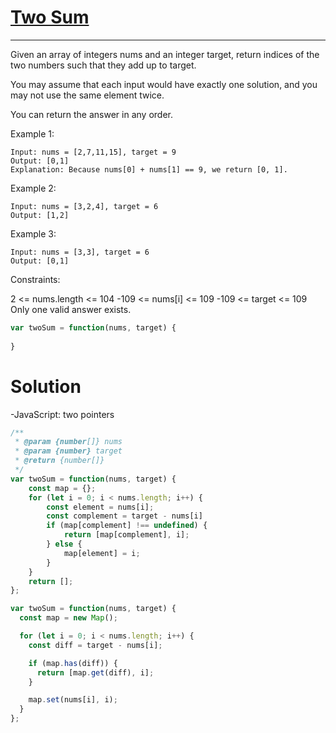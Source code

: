 # [Two Sum](https://leetcode.com/problems/two-sum/description/)

---
Given an array of integers nums and an integer target, return indices of the two numbers such that they add up to target.

You may assume that each input would have exactly one solution, and you may not use the same element twice.

You can return the answer in any order.

 

Example 1:
```
Input: nums = [2,7,11,15], target = 9
Output: [0,1]
Explanation: Because nums[0] + nums[1] == 9, we return [0, 1].
```
Example 2:
```
Input: nums = [3,2,4], target = 6
Output: [1,2]
```
Example 3:
```
Input: nums = [3,3], target = 6
Output: [0,1]
```

Constraints:

2 <= nums.length <= 104
-109 <= nums[i] <= 109
-109 <= target <= 109
Only one valid answer exists.

```javascript
var twoSum = function(nums, target) {
   
}
```

# Solution

-JavaScript: two pointers
```javascript
/**
 * @param {number[]} nums
 * @param {number} target
 * @return {number[]}
 */
var twoSum = function(nums, target) {
    const map = {};
    for (let i = 0; i < nums.length; i++) {
        const element = nums[i];
        const complement = target - nums[i]
        if (map[complement] !== undefined) {
            return [map[complement], i];
        } else {
            map[element] = i;
        }
    }
    return [];
};
```
```javascript
var twoSum = function(nums, target) {
  const map = new Map();

  for (let i = 0; i < nums.length; i++) {
    const diff = target - nums[i];

    if (map.has(diff)) {
      return [map.get(diff), i];
    }

    map.set(nums[i], i);
  }
};
```
